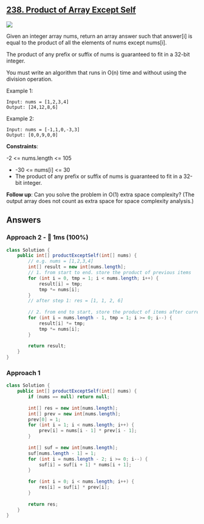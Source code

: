 ## [238. Product of Array Except Self](https://leetcode.com/problems/product-of-array-except-self/)

![](https://github.com/weltond/DataStructure/blob/master/medium.PNG)

Given an integer array nums, return an array answer such that answer[i] is equal to the product of all the elements of nums except nums[i].

The product of any prefix or suffix of nums is guaranteed to fit in a 32-bit integer.

You must write an algorithm that runs in O(n) time and without using the division operation.

 

Example 1:

```
Input: nums = [1,2,3,4]
Output: [24,12,8,6]
```

Example 2:

```
Input: nums = [-1,1,0,-3,3]
Output: [0,0,9,0,0]
``` 

**Constraints**:

-2 <= nums.length <= 105
- -30 <= nums[i] <= 30
- The product of any prefix or suffix of nums is guaranteed to fit in a 32-bit integer.
 

**Follow up**: Can you solve the problem in O(1) extra space complexity? (The output array does not count as extra space for space complexity analysis.)

## Answers

### Approach 2 - 🚀 1ms (100%)

```java
class Solution {
    public int[] productExceptSelf(int[] nums) {
        // e.g. nums = [1,2,3,4]
        int[] result = new int[nums.length];
        // 1. from start to end. store the product of previous items
        for (int i = 0, tmp = 1; i < nums.length; i++) {
            result[i] = tmp;
            tmp *= nums[i];
        }
        // after step 1: res = [1, 1, 2, 6]
        
        // 2. from end to start, store the product of items after current
        for (int i = nums.length - 1, tmp = 1; i >= 0; i--) {
            result[i] *= tmp;
            tmp *= nums[i];
        }
        
        return result;
    }
}
```

### Approach 1

```java
class Solution {
    public int[] productExceptSelf(int[] nums) {
        if (nums == null) return null;
        
        int[] res = new int[nums.length];
        int[] prev = new int[nums.length];
        prev[0] = 1;
        for (int i = 1; i < nums.length; i++) {
            prev[i] = nums[i - 1] * prev[i - 1];
        }
        
        int[] suf = new int[nums.length];
        suf[nums.length - 1] = 1;
        for (int i = nums.length - 2; i >= 0; i--) {
            suf[i] = suf[i + 1] * nums[i + 1];
        }
        
        for (int i = 0; i < nums.length; i++) {
            res[i] = suf[i] * prev[i];
        }
        
        return res;
    }
}
```
